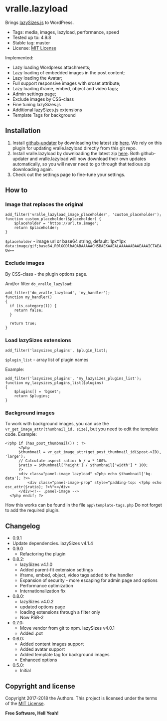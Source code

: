 # vralle.lazyload
Brings [lazySizes.js](https://github.com/aFarkas/lazysizes) to WordPress.

* Tags: media, images, lazyload, performance, speed
* Tested up to: 4.9.8
* Stable tag: master
* License: [MIT License](LICENSE.txt)

Implemented:
  - Lazy loading Wordpress attachments;
  - Lazy loading of embedded images in the post content;
  - Lazy loading the Avatar;
  - Full support responsive images with srcset attribute;
  - Lazy loading iframe, embed, object and video tags;
  - Admin settings page;
  - Exclude images by CSS-class
  - Fine tuning lazySizes.js
  - Additional lazySizes.js extensions
  - Template Tags for background

## Installation

1. Install [github-updater](https://github.com/afragen/github-updater) by downloading the latest zip [here](https://github.com/afragen/github-updater/releases). We rely on this plugin for updating vralle.lazyload directly from this git repo.
2. Install vralle.lazyload by downloading the latest zip [here](https://github.com/vralle/vralle-lazyload/releases). Both github-updater and vralle.lazyload will now download their own updates automatically, so you will never need to go through that tedious zip downloading again.
3. Check out the settings page to fine-tune your settings.

## How to

### Image that replaces the original
```
add_filter('vralle_lazyload_image_placeholder', 'custom_placeholder');
function custom_placeholder($placeholder) {
    $placeholder = 'https://url.to.image';
    return $placeholder;
}
```
`$placeholder` - image url or base64 string,
default: 1px*1px `data:image/gif;base64,R0lGODlhAQABAAAAACH5BAEKAAEALAAAAAABAAEAAAICTAEAOw==`

### Exclude images

By CSS-class - the plugin options page.

And/or filter `do_vralle_lazyload`:
```
add_filter('do_vralle_lazyload', 'my_handler');
function my_handler()
{
  if (is_category(1)) {
    return false;
  }

  return true;
}
```

### Load lazySizes extensions
```
add_filter('lazysizes_plugins', $plugin_list);
```
`$plugin_list` - array list of plugin names

Example:
```
add_filter('lazysizes_plugins', 'my_lazysizes_plugins_list');
function my_lazysizes_plugins_list($plugins)
{
    $plugins[] = 'bgset';
    return $plugins;
}
```

### Background images
To work with background images, you can use the `vr_get_image_attr(thumbnail_id, size)`, but you need to edit the template code.
Example:
```
<?php if (has_post_thumbnail()) : ?>
      <?php
      $thumbnail = vr_get_image_attr(get_post_thumbnail_id($post->ID), 'large');
      // Calculate aspect ratio: h / w * 100%.
      $ratio = $thumbnail['height'] / $thumbnail['width'] * 100;
      ?>
      <div class="panel-image lazyload" <?php echo $thumbnail['bg-data']; ?>>
          <div class="panel-image-prop" style="padding-top: <?php echo esc_attr($ratio); ?>%"></div>
      </div><!-- .panel-image -->
  <?php endif; ?>
```
How this works can be found in the file `app\template-tags.php`
Do not forget to add the required plugin.

## Changelog
- 0.9.1
 - Update dependencies. lazySizes v4.1.4
- 0.9.0
  - Refactoring the plugin
- 0.8.2:
  - lazySizes v4.1.0
  - Added parent-fit extension settings
  - iframe, embed, object, video tags added to the handler
  - Expansion of security - more escaping for admin page and options
  - Performance optimization
  - Internationalization fix
- 0.8.0:
  - lazySizes v4.0.2
  - updated options page
  - loading extensions through a filter only
  - Now PSR-2
- 0.7.0:
  - Move vendor from git to npm. lazySizes v4.0.1
  - Added .pot
- 0.6.0:
  - Added content images support
  - Added avatar support
  - Added template tag for background images
  - Enhanced options
- 0.5.0:
  - Initial

## Copyright and license

Copyright 2017-2018 the Authors. This project is licensed under the terms of the [MIT License](LICENSE.txt).

**Free Software, Hell Yeah!**
